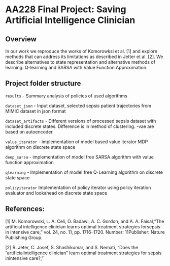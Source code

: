 # AA228 Final Project: Saving Artificial Intelligence Clinician

## Overview

In our work we reproduce the works of Komorowksi et al. [1] and explore methods that can address its limitations as described in  Jetter  et  al.  [2]. We describe alternatives to state representation and alternative methods of learning: Q-learning and SARSA with Value Function Approximation.

## Project folder structure

`results` - Summary analysis of policies of used algorithms

`dataset_json` - Input dataset, selected sepsis patient trajectories from MIMIC dataset in json format

`dataset_artifacts` - Different versions of processed sepsis dataset with included discrete states. Difference is in method of clustering. -vae are based on autoencoder.

`value_iterator` - implementation of model based value iterator MDP algorithm on discrete state space

`deep_sarsa` - implementation of model free SARSA algorithm with value function approximation

 `qlearning` - Implementation of model free Q-Learning algorithm on discrete state space
 
 `policyiterator` Implementation of policy iterator using policy iteration evaluator and lookahead on discrete state space 
## References:

[1] M. Komorowski, L. A. Celi, O. Badawi, A. C. Gordon, and A. A. Faisal,“The artificial intelligence clinician learns optimal treatment strategies forsepsis  in  intensive  care,”  vol.  24,  no.  11,  pp.  1716–1720.   Number:  11Publisher: Nature Publishing Group.

[2]  R.  Jeter,  C.  Josef,  S.  Shashikumar,  and  S.  Nemati,  “Does  the  ”artificialintelligence  clinician”  learn  optimal  treatment  strategies  for  sepsis  inintensive care?,”